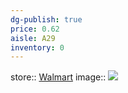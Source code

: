 ```yaml
---
dg-publish: true
price: 0.62
aisle: A29
inventory: 0
---
```


store:: [Walmart](https://www.walmart.com/ip/Fresh-Poblano-Pepper-Each/44391135)
image:: ![](https://i5.walmartimages.com/asr/d5805f54-ccba-440a-a73c-1f47a56fca12_1.17cbe45fef678754efdc98e365207640.jpeg?odnHeight=612&odnWidth=612&odnBg=FFFFFF)
